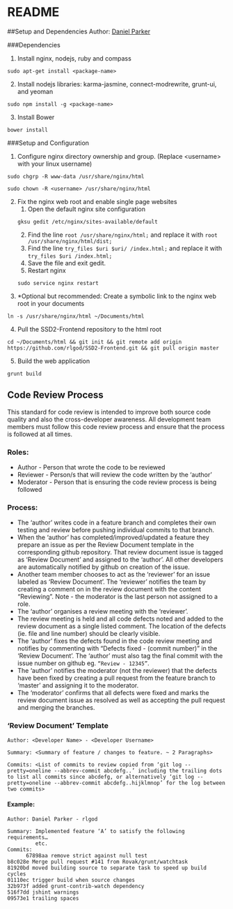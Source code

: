README
===
##Setup and Dependencies
Author: <a href=mailto:dparker.tech@gmail.com>Daniel Parker</a>

###Dependencies
1. Install nginx, nodejs, ruby and compass
```
sudo apt-get install <package-name>
```
2. Install nodejs libraries: karma-jasmine, connect-modrewrite, grunt-ui, and yeoman
```
sudo npm install -g <package-name>
```
3. Install Bower
```
bower install
```

###Setup and Configuration
1.  Configure nginx directory ownership and group. (Replace &lt;username> with your linux username)
```
sudo chgrp -R www-data /usr/share/nginx/html
```
```
sudo chown -R <username> /usr/share/nginx/html
```
2. Fix the nginx web root and enable single page websites
    1. Open the default nginx site configuration
    ```
    gksu gedit /etc/nginx/sites-available/default
    ```
    2. Find the line ```root /usr/share/nginx/html;``` and replace it with ```root /usr/share/nginx/html/dist;```
    3. Find the line ```try_files $uri $uri/ /index.html;``` and replace it with ```try_files $uri /index.html;```
    4. Save the file and exit gedit.
    5. Restart nginx
    ```
    sudo service nginx restart
    ```
3. *Optional but recommended: Create a symbolic link to the nginx web root in your documents
```
ln -s /usr/share/nginx/html ~/Documents/html
```
4. Pull the SSD2-Frontend repository to the html root
```
cd ~/Documents/html && git init && git remote add origin https://github.com/rlgod/SSD2-Frontend.git && git pull origin master
```
5. Build the web application
```
grunt build
```

## Code Review Process
This standard for code review is intended to improve both source code quality and also the cross-developer awareness. All development team members must follow this code review process and ensure that the process is followed at all times.

### Roles:
* Author - Person that wrote the code to be reviewed
* Reviewer - Person/s that will review the code written by the ‘author’
* Moderator - Person that is ensuring the code review process is being followed

### Process:
* The ‘author’ writes code in a feature branch and completes their own testing and review before pushing individual commits to that branch.
* When the ‘author’ has completed/improved/updated a feature they prepare an issue as per the Review Document template in the corresponding github repository. That review document issue is tagged as ‘Review Document’ and assigned to the ‘author’. All other developers are automatically notified by github on creation of the issue.
* Another team member chooses to act as the ‘reviewer’ for an issue labeled as ‘Review Document’. The ‘reviewer’ notifies the team by creating a comment on in the review document with the content “Reviewing”. Note - the moderator is the last person not assigned to a role.
* The ‘author’ organises a review meeting with the ‘reviewer’.
* The review meeting is held and all code defects noted and added to the review document as a single listed comment. The location of the defects (ie. file and line number) should be clearly visible.
* The ‘author’ fixes the defects found in the code review meeting and notifies by commenting with “Defects fixed - (commit number)” in the ‘Review Document’. The ‘author’ must also tag the final commit with the issue number on github eg. ```“Review - 12345”```.
* The ‘author’ notifies the moderator (not the reviewer) that the defects have been fixed by creating a pull request from the feature branch to ‘master’ and assigning it to the moderator.
* The ‘moderator’ confirms that all defects were fixed and marks the review document issue as resolved as well as accepting the pull request and merging the branches. 


### ‘Review Document’ Template
```
Author: <Developer Name> - <Developer Username>

Summary: <Summary of feature / changes to feature. ~ 2 Paragraphs>

Commits: <List of commits to review copied from ‘git log --pretty=oneline --abbrev-commit abcdefg..’ including the trailing dots to list all commits since abcdefg, or alternatively ‘git log --pretty=oneline --abbrev-commit abcdefg..hijklmnop’ for the log between two commits>
```

#### Example:
```
Author: Daniel Parker - rlgod

Summary: Implemented feature ‘A’ to satisfy the following requirements…
         etc.
Commits: 
      67898aa remove strict against null test
b8c028e Merge pull request #141 from Rovak/grunt/watchtask
81920bd moved building source to separate task to speed up build cycles
01110ec trigger build when source changes
32b973f added grunt-contrib-watch dependency
516f7dd jshint warnings
09573e1 trailing spaces
```
